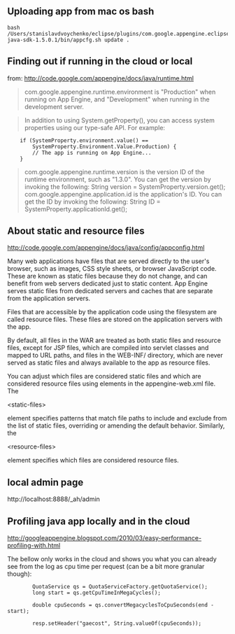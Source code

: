 ## Uploading app from mac os bash ##

```
bash /Users/stanislavdvoychenko/eclipse/plugins/com.google.appengine.eclipse.sdkbundle_1.5.0.r36v201105191508/appengine-java-sdk-1.5.0.1/bin/appcfg.sh update .
```

## Finding out if running in the cloud or local ##
from: http://code.google.com/appengine/docs/java/runtime.html


> com.google.appengine.runtime.environment is "Production" when running on App Engine, and "Development" when running in the development server.

> In addition to using System.getProperty(), you can access system properties using our type-safe API. For example:
```
    if (SystemProperty.environment.value() ==
        SystemProperty.Environment.Value.Production) {
        // The app is running on App Engine...
    }
```
> com.google.appengine.runtime.version is the version ID of the runtime environment, such as "1.3.0". You can get the version by invoking the following: String version = SystemProperty.version.get();
> com.google.appengine.application.id is the application's ID. You can get the ID by invoking the following: String ID = SystemProperty.applicationId.get();

## About static and resource files ##
http://code.google.com/appengine/docs/java/config/appconfig.html


Many web applications have files that are served directly to the user's browser, such as images, CSS style sheets, or browser JavaScript code. These are known as static files because they do not change, and can benefit from web servers dedicated just to static content. App Engine serves static files from dedicated servers and caches that are separate from the application servers.

Files that are accessible by the application code using the filesystem are called resource files. These files are stored on the application servers with the app.

By default, all files in the WAR are treated as both static files and resource files, except for JSP files, which are compiled into servlet classes and mapped to URL paths, and files in the WEB-INF/ directory, which are never served as static files and always available to the app as resource files.

You can adjust which files are considered static files and which are considered resource files using elements in the appengine-web.xml file. The 

&lt;static-files&gt;

 element specifies patterns that match file paths to include and exclude from the list of static files, overriding or amending the default behavior. Similarly, the 

&lt;resource-files&gt;

 element specifies which files are considered resource files.

## local admin page ##
http://localhost:8888/_ah/admin

## Profiling java app locally and in the cloud ##
http://googleappengine.blogspot.com/2010/03/easy-performance-profiling-with.html

The bellow only works in the cloud and shows you what you can already see from the log as cpu time per request (can be a bit more granular though):
```
		QuotaService qs = QuotaServiceFactory.getQuotaService();
        long start = qs.getCpuTimeInMegaCycles();

        double cpuSeconds = qs.convertMegacyclesToCpuSeconds(end - start);
		
		resp.setHeader("gaecost", String.valueOf(cpuSeconds));
```